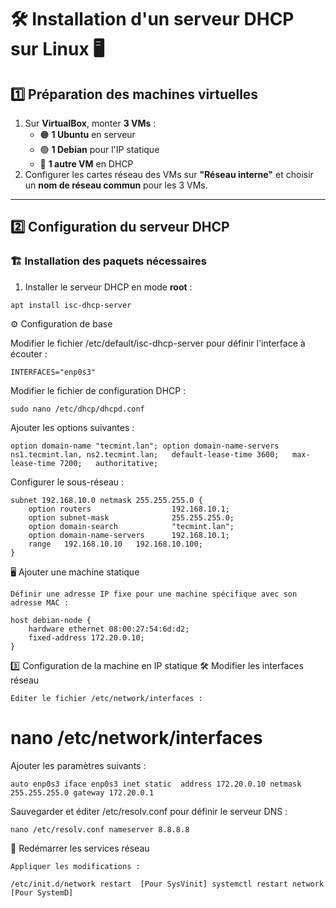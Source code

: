 # 🛠️ Installation d'un serveur DHCP sur Linux 🖥️

## 1️⃣ Préparation des machines virtuelles
1. Sur **VirtualBox**, monter **3 VMs** :
   - 🟠 **1 Ubuntu** en serveur
   - 🟢 **1 Debian** pour l'IP statique
   - 🔵 **1 autre VM** en DHCP
2. Configurer les cartes réseau des VMs sur **"Réseau interne"** et choisir un **nom de réseau commun** pour les 3 VMs.

---

## 2️⃣ Configuration du serveur DHCP
### 🏗️ Installation des paquets nécessaires
1. Installer le serveur DHCP en mode **root** :

  ``apt install isc-dhcp-server``

⚙️ Configuration de base

Modifier le fichier /etc/default/isc-dhcp-server pour définir l'interface à écouter :

``INTERFACES="enp0s3"``

Modifier le fichier de configuration DHCP :

``sudo nano /etc/dhcp/dhcpd.conf``

Ajouter les options suivantes :

``option domain-name "tecmint.lan";
option domain-name-servers ns1.tecmint.lan, ns2.tecmint.lan;  
default-lease-time 3600;  
max-lease-time 7200;  
authoritative;``

Configurer le sous-réseau :

    subnet 192.168.10.0 netmask 255.255.255.0 {
        option routers                  192.168.10.1;
        option subnet-mask              255.255.255.0;
        option domain-search            "tecmint.lan";
        option domain-name-servers      192.168.10.1;
        range   192.168.10.10   192.168.10.100;
    }

🖥️ Ajouter une machine statique

    Définir une adresse IP fixe pour une machine spécifique avec son adresse MAC :

    host debian-node {
        hardware ethernet 08:00:27:54:6d:d2;
        fixed-address 172.20.0.10;
    }

3️⃣ Configuration de la machine en IP statique
🛠️ Modifier les interfaces réseau

    Éditer le fichier /etc/network/interfaces :

# nano /etc/network/interfaces

Ajouter les paramètres suivants :

``auto enp0s3
iface enp0s3 inet static 
    address 172.20.0.10
    netmask 255.255.255.0
    gateway 172.20.0.1``

Sauvegarder et éditer /etc/resolv.conf pour définir le serveur DNS :

  ``nano /etc/resolv.conf
    nameserver 8.8.8.8``

🔄 Redémarrer les services réseau

    Appliquer les modifications :

``/etc/init.d/network restart  [Pour SysVinit]
systemctl restart network    [Pour SystemD]``
